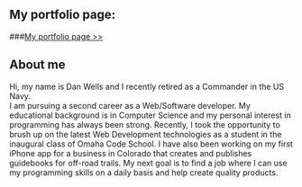 ## My portfolio page:

###[My portfolio page >>](http://danwells.github.io/portfolio-jekyll)


## About me
Hi, my name is Dan Wells and I recently retired as a Commander in the US Navy.  
I am pursuing a second career as a Web/Software developer.  My educational 
background is in Computer Science and my personal interest in programming has 
always been strong.  Recently, I took the opportunity to brush up on the latest 
Web Development technologies as a student in the inaugural class of Omaha Code 
School.  I have also been working on my first iPhone app for a business in 
Colorado that creates and publishes guidebooks for off-road trails.  My next 
goal is to find a job where I can use my programming skills on a daily basis 
and help create quality products.
  